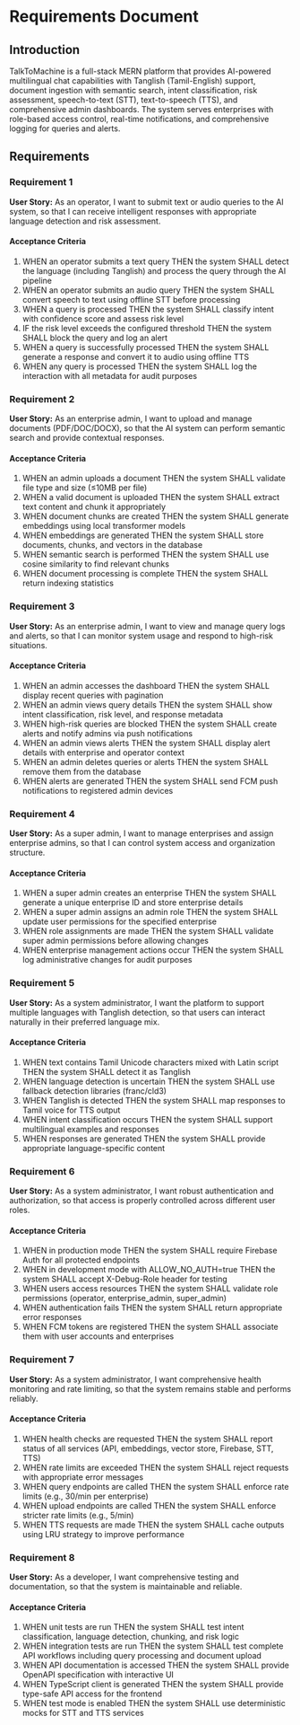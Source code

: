 # Requirements Document

## Introduction

TalkToMachine is a full-stack MERN platform that provides AI-powered multilingual chat capabilities with Tanglish (Tamil-English) support, document ingestion with semantic search, intent classification, risk assessment, speech-to-text (STT), text-to-speech (TTS), and comprehensive admin dashboards. The system serves enterprises with role-based access control, real-time notifications, and comprehensive logging for queries and alerts.

## Requirements

### Requirement 1

**User Story:** As an operator, I want to submit text or audio queries to the AI system, so that I can receive intelligent responses with appropriate language detection and risk assessment.

#### Acceptance Criteria

1. WHEN an operator submits a text query THEN the system SHALL detect the language (including Tanglish) and process the query through the AI pipeline
2. WHEN an operator submits an audio query THEN the system SHALL convert speech to text using offline STT before processing
3. WHEN a query is processed THEN the system SHALL classify intent with confidence score and assess risk level
4. IF the risk level exceeds the configured threshold THEN the system SHALL block the query and log an alert
5. WHEN a query is successfully processed THEN the system SHALL generate a response and convert it to audio using offline TTS
6. WHEN any query is processed THEN the system SHALL log the interaction with all metadata for audit purposes

### Requirement 2

**User Story:** As an enterprise admin, I want to upload and manage documents (PDF/DOC/DOCX), so that the AI system can perform semantic search and provide contextual responses.

#### Acceptance Criteria

1. WHEN an admin uploads a document THEN the system SHALL validate file type and size (≤10MB per file)
2. WHEN a valid document is uploaded THEN the system SHALL extract text content and chunk it appropriately
3. WHEN document chunks are created THEN the system SHALL generate embeddings using local transformer models
4. WHEN embeddings are generated THEN the system SHALL store documents, chunks, and vectors in the database
5. WHEN semantic search is performed THEN the system SHALL use cosine similarity to find relevant chunks
6. WHEN document processing is complete THEN the system SHALL return indexing statistics

### Requirement 3

**User Story:** As an enterprise admin, I want to view and manage query logs and alerts, so that I can monitor system usage and respond to high-risk situations.

#### Acceptance Criteria

1. WHEN an admin accesses the dashboard THEN the system SHALL display recent queries with pagination
2. WHEN an admin views query details THEN the system SHALL show intent classification, risk level, and response metadata
3. WHEN high-risk queries are blocked THEN the system SHALL create alerts and notify admins via push notifications
4. WHEN an admin views alerts THEN the system SHALL display alert details with enterprise and operator context
5. WHEN an admin deletes queries or alerts THEN the system SHALL remove them from the database
6. WHEN alerts are generated THEN the system SHALL send FCM push notifications to registered admin devices

### Requirement 4

**User Story:** As a super admin, I want to manage enterprises and assign enterprise admins, so that I can control system access and organization structure.

#### Acceptance Criteria

1. WHEN a super admin creates an enterprise THEN the system SHALL generate a unique enterprise ID and store enterprise details
2. WHEN a super admin assigns an admin role THEN the system SHALL update user permissions for the specified enterprise
3. WHEN role assignments are made THEN the system SHALL validate super admin permissions before allowing changes
4. WHEN enterprise management actions occur THEN the system SHALL log administrative changes for audit purposes

### Requirement 5

**User Story:** As a system administrator, I want the platform to support multiple languages with Tanglish detection, so that users can interact naturally in their preferred language mix.

#### Acceptance Criteria

1. WHEN text contains Tamil Unicode characters mixed with Latin script THEN the system SHALL detect it as Tanglish
2. WHEN language detection is uncertain THEN the system SHALL use fallback detection libraries (franc/cld3)
3. WHEN Tanglish is detected THEN the system SHALL map responses to Tamil voice for TTS output
4. WHEN intent classification occurs THEN the system SHALL support multilingual examples and responses
5. WHEN responses are generated THEN the system SHALL provide appropriate language-specific content

### Requirement 6

**User Story:** As a system administrator, I want robust authentication and authorization, so that access is properly controlled across different user roles.

#### Acceptance Criteria

1. WHEN in production mode THEN the system SHALL require Firebase Auth for all protected endpoints
2. WHEN in development mode with ALLOW_NO_AUTH=true THEN the system SHALL accept X-Debug-Role header for testing
3. WHEN users access resources THEN the system SHALL validate role permissions (operator, enterprise_admin, super_admin)
4. WHEN authentication fails THEN the system SHALL return appropriate error responses
5. WHEN FCM tokens are registered THEN the system SHALL associate them with user accounts and enterprises

### Requirement 7

**User Story:** As a system administrator, I want comprehensive health monitoring and rate limiting, so that the system remains stable and performs reliably.

#### Acceptance Criteria

1. WHEN health checks are requested THEN the system SHALL report status of all services (API, embeddings, vector store, Firebase, STT, TTS)
2. WHEN rate limits are exceeded THEN the system SHALL reject requests with appropriate error messages
3. WHEN query endpoints are called THEN the system SHALL enforce rate limits (e.g., 30/min per enterprise)
4. WHEN upload endpoints are called THEN the system SHALL enforce stricter rate limits (e.g., 5/min)
5. WHEN TTS requests are made THEN the system SHALL cache outputs using LRU strategy to improve performance

### Requirement 8

**User Story:** As a developer, I want comprehensive testing and documentation, so that the system is maintainable and reliable.

#### Acceptance Criteria

1. WHEN unit tests are run THEN the system SHALL test intent classification, language detection, chunking, and risk logic
2. WHEN integration tests are run THEN the system SHALL test complete API workflows including query processing and document upload
3. WHEN API documentation is accessed THEN the system SHALL provide OpenAPI specification with interactive UI
4. WHEN TypeScript client is generated THEN the system SHALL provide type-safe API access for the frontend
5. WHEN test mode is enabled THEN the system SHALL use deterministic mocks for STT and TTS services